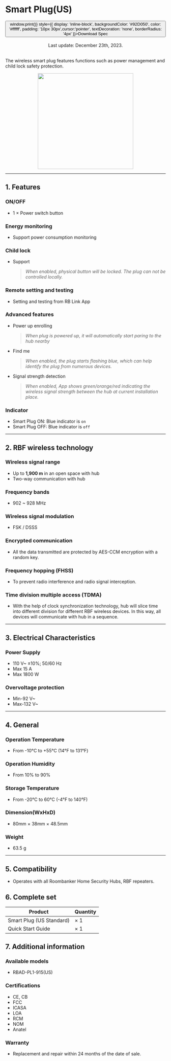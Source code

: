 ﻿# Smart Plug(US)

<div style={{textAlign: 'center'}}>
<button onClick={() => window.print()} style={{ display: 'inline-block', backgroundColor: '#92D050', color: '#ffffff', padding: '10px 30px',cursor:'pointer', textDecoration: 'none', borderRadius: '4px' }}>Download Spec</button>
</div>
<br />

<center>
    Last update: December 23th, 2023.
</center>

<br />

The wireless smart plug features functions such as power management and child lock safety protection.

<div align="center">
  <img src="https://dusunprj.oss-us-west-1.aliyuncs.com/roombanker/US%20Plug.png" width="300" />
</div>


------

## 1. Features

### ON/OFF

* 1 × Power switch button

### Energy monitoring

* Support power consumption monitoring

### Child lock

* Support

  > *When enabled, physical button will be locked. The plug can not be controlled locally.*

### Remote setting and testing

* Setting and testing from RB Link App

### Advanced features

* Power up enrolling  
  
  > *When plug is powered up, it will automatically start paring to the hub nearby*
* Find me  
  
  > *When enabled, the plug starts flashing blue, which can help identify the plug from numerous devices.*
* Signal strength detection  
  
  > *When enabled, App shows green/orange/red indicating the wireless signal strength between the hub at current installation place.* 

### Indicator

* Smart Plug ON: Blue indicator is `on`
* Smart Plug OFF: Blue indicator is `off`

------

## 2. RBF wireless technology

### Wireless signal range

* Up to **1,900 m** in an open space with hub
* Two-way communication with hub

### Frequency bands

* 902 ~ 928 MHz

### Wireless signal modulation

* FSK / DSSS

### Encrypted communication

* All the data transmitted are protected by AES-CCM encryption with a random key.

### Frequency hopping (FHSS)

* To prevent radio interference and radio signal interception.

### Time division multiple access (TDMA)

* With the help of clock synchronization technology, hub will slice time into different division for different RBF wireless devices. In this way, all devices will communicate with hub in a sequence.

------

## 3. Electrical Characteristics

### Power Supply

* 110 V~ ±10%; 50/60 Hz
* Max 15 A
* Max 1800 W

### Overvoltage protection

* Min-92 V~
* Max-132 V~

------

## 4. General

### Operation Temperature

* From -10°С to +55°С (14°F to 131°F)

### Operation Humidity

* From 10% to 90%

### Storage Temperature

* From -20°C to 60°C (-4°F to 140°F)

### Dimension(WxHxD)

* 80mm × 38mm × 48.5mm

### Weight

* 63.5 g

------

## 5. Compatibility

* Operates with all Roombanker Home Security Hubs,  RBF repeaters.

## 6. Complete set

| Product                  | Quantity |
| ------------------------ | -------- |
| Smart Plug (US Standard) | × 1      |
| Quick Start Guide        | × 1      |



## 7. Additional information

### Available models

* RBAD-PL1-915(US)

### Certifications

* CE, CB
* FCC
* ICASA
* LOA
* RCM
* NOM
* Anatel

### Warranty

* Replacement and repair within 24 months of the date of sale. 
